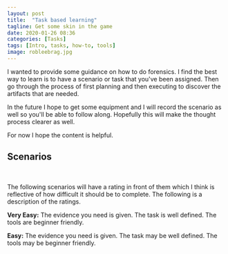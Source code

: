 ```yaml
---
layout: post
title:  "Task based learning"
tagline: Get some skin in the game
date: 2020-01-26 08:36
categories: [Tasks]
tags: [Intro, tasks, how-to, tools]
image: robleebrag.jpg
---
```


I wanted to provide some guidance on how to do forensics. I find the best way to learn is to have a scenario or task that you've been assigned. Then go through the process of first planning and then executing to discover the artifacts that are needed. 

In the future I hope to get some equipment and I will record the scenario as well so you'll be able to follow along. Hopefully this will make the thought process clearer as well. 

For now I hope the content is helpful.

## Scenarios
<p>&nbsp;</p>
The following scenarios will have a rating in front of them which I think is reflective of how difficult it should be to complete. The following is a description of the ratings.


**Very Easy:** The evidence you need is given. The task is well defined. The tools are beginner friendly.

**Easy:** The evidence you need is given. The task may be well defined. The tools may be beginner friendly.
